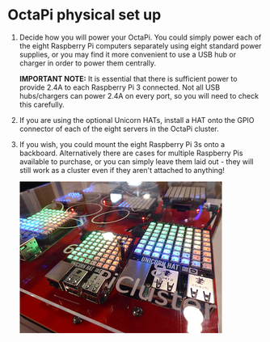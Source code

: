 # OctaPi physical set up

1. Decide how you will power your OctaPi. You could simply power each of the eight Raspberry Pi computers separately using eight standard power supplies, or you may find it more convenient to use a USB hub or charger in order to power them centrally.

    **IMPORTANT NOTE:** It is essential that there is sufficient power to provide 2.4A to each Raspberry Pi 3 connected. Not all USB hubs/chargers can power 2.4A on every port, so you will need to check this carefully.

1. If you are using the optional Unicorn HATs, install a HAT onto the GPIO connector of each of the eight servers in the OctaPi cluster.

1. If you wish, you could mount the eight Raspberry Pi 3s onto a backboard. Alternatively there are cases for multiple Raspberry Pis available to purchase, or you can simply leave them laid out - they will still work as a cluster even if they aren't attached to anything!

    ![OctaPi System](images/octapi-system.png)
